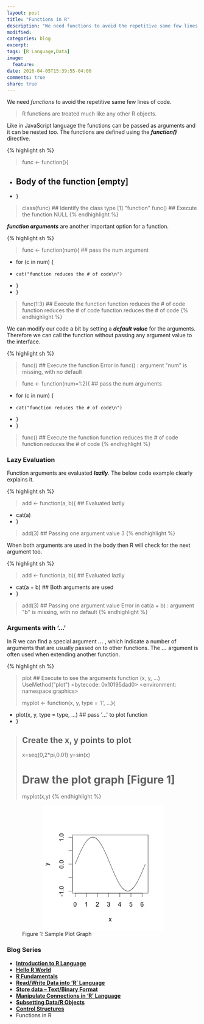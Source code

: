 ```yaml
---
layout: post
title: "Functions in R"
description: "We need functions to avoid the repetitive same few lines of code. "
modified:
categories: blog
excerpt:
tags: [R Language,Data]
image:
  feature:
date: 2016-04-05T15:39:55-04:00
comments: true
share: true
---
```


We need _functions_ to avoid the repetitive same few lines of code. 

> R functions are treated much like any other R objects.

Like in JavaScript language the functions can be passed as arguments and it can be nested too. The functions are defined using the **_function()_** directive.

{% highlight sh %}
> func <- function(){
+   ## Body of the function [empty]
+ }
> class(func) ## Identify the class type
[1] "function"
> func() ## Execute the function
NULL
{% endhighlight %}

**_function arguments_** are another important option for a function.

{% highlight sh %}
> func <- function(num){ ## pass the num argument
+   for (c in num) {
+     cat("function reduces the # of code\n")
+   }
+ }
> func(1:3) ## Execute the function
function reduces the # of code
function reduces the # of code
function reduces the # of code
{% endhighlight %}

We can modify our code a bit by setting a **_default value_** for the arguments. Therefore we can call the function without passing any argument value to the interface.

{% highlight sh %}
> func() ## Execute the function
Error in func() : argument "num" is missing, with no default

> func <- function(num=1:2){ ## pass the num arguments
+   for (c in num) {
+     cat("function reduces the # of code\n")
+   }
+ }
> func() ## Execute the function
function reduces the # of code
function reduces the # of code
{% endhighlight %}

### Lazy Evaluation

Function arguments are evaluated **_lazily_**. The below code example clearly explains it.

{% highlight sh %}
> add <- function(a, b){ ## Evaluated lazily
+   cat(a) 
+ }
> add(3) ## Passing one argument value
3
{% endhighlight %}

When both arguments are used in the body then R will check for the next argument too.

{% highlight sh %}
> add <- function(a, b){ ## Evaluated lazily
+   cat(a + b) ## Both arguments are used 
+ }
> add(3) ## Passing one argument value
Error in cat(a + b) : argument "b" is missing, with no default
{% endhighlight %}

### Arguments with ‘…’

In R we can find a special argument **_..._** , which indicate a number of arguments that are usually passed on to other functions. The **_..._** argument is often used when extending another function.

{% highlight sh %}
> plot ## Execute to see the arguments 
function (x, y, ...) 
UseMethod("plot")
<bytecode: 0x10195dad0>
<environment: namespace:graphics>
> 
> myplot <- function(x, y, type = 'l', ...){
+   plot(x, y, type = type, ...) ## pass '...' to plot function
+ }
> 
> ## Create the x, y points to plot
> x=seq(0,2*pi,0.01)
> y=sin(x)
> 
> # Draw the plot graph [Figure 1]
> myplot(x,y)
{% endhighlight %}

<figure>
  <a href="/blog/r-blog-series/argument-Rplot.jpeg">
  <img src="/blog/r-blog-series/argument-Rplot.jpeg" alt="image" style="display: block;
    margin: 0 auto;">
  </a>
  <figcaption>Figure 1: Sample Plot Graph</figcaption>
</figure>


### Blog Series
* [**Introduction to R Language**](/articles/introduction-to-r-language/)
* [**Hello R World**](/blog/hello-r-world/)
* [**R Fundamentals**](/blog/r-fundamentals/)
* [**Read/Write Data into ‘R’ Language**](/blog/read-write-data/)
* [**Store data – Text/Binary Format**](/blog/store-data/)
* [**Manipulate Connections in ‘R’ Language**](/blog/connections/)
* [**Subsetting Data/R Objects**](/blog/subsetting/)
* [**Control Structures**](/blog/control-strcuture/)
* Functions in R